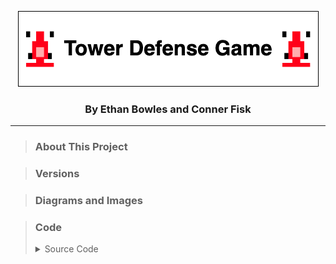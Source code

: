 <p align="center">
  <img src="TowerDefenseLogo.png" />
</p>
<h3 align="center">By Ethan Bowles and Conner Fisk</h2>

___
>### About This Project



>### Versions



>### Diagrams and Images


>### Code
><details>
><summary>Source Code</summary>
>  
>  - [GameControl.java]()
>  - [GameState.java]()
>  - [GameView.java]()
>  - [Path.java]()
>  - [TowerDefense.java]()
>  
></details>
